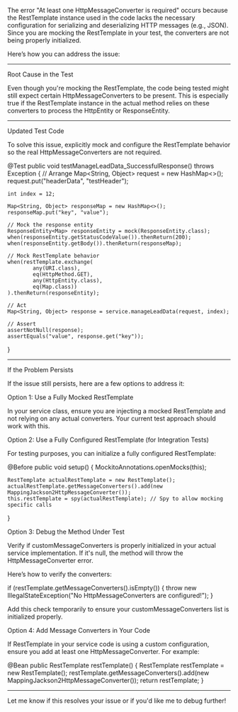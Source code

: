 The error "At least one HttpMessageConverter is required" occurs because the RestTemplate instance used in the code lacks the necessary configuration for serializing and deserializing HTTP messages (e.g., JSON). Since you are mocking the RestTemplate in your test, the converters are not being properly initialized.

Here’s how you can address the issue:


---

Root Cause in the Test

Even though you're mocking the RestTemplate, the code being tested might still expect certain HttpMessageConverters to be present. This is especially true if the RestTemplate instance in the actual method relies on these converters to process the HttpEntity or ResponseEntity.


---

Updated Test Code

To solve this issue, explicitly mock and configure the RestTemplate behavior so the real HttpMessageConverters are not required.

@Test
public void testManageLeadData_SuccessfulResponse() throws Exception {
    // Arrange
    Map<String, Object> request = new HashMap<>();
    request.put("headerData", "testHeader");

    int index = 12;

    Map<String, Object> responseMap = new HashMap<>();
    responseMap.put("key", "value");

    // Mock the response entity
    ResponseEntity<Map> responseEntity = mock(ResponseEntity.class);
    when(responseEntity.getStatusCodeValue()).thenReturn(200);
    when(responseEntity.getBody()).thenReturn(responseMap);

    // Mock RestTemplate behavior
    when(restTemplate.exchange(
            any(URI.class),
            eq(HttpMethod.GET),
            any(HttpEntity.class),
            eq(Map.class))
    ).thenReturn(responseEntity);

    // Act
    Map<String, Object> response = service.manageLeadData(request, index);

    // Assert
    assertNotNull(response);
    assertEquals("value", response.get("key"));
}


---

If the Problem Persists

If the issue still persists, here are a few options to address it:

Option 1: Use a Fully Mocked RestTemplate

In your service class, ensure you are injecting a mocked RestTemplate and not relying on any actual converters. Your current test approach should work with this.

Option 2: Use a Fully Configured RestTemplate (for Integration Tests)

For testing purposes, you can initialize a fully configured RestTemplate:

@Before
public void setup() {
    MockitoAnnotations.openMocks(this);

    RestTemplate actualRestTemplate = new RestTemplate();
    actualRestTemplate.getMessageConverters().add(new MappingJackson2HttpMessageConverter());
    this.restTemplate = spy(actualRestTemplate); // Spy to allow mocking specific calls
}

Option 3: Debug the Method Under Test

Verify if customMessageConverters is properly initialized in your actual service implementation. If it's null, the method will throw the HttpMessageConverter error.

Here’s how to verify the converters:

if (restTemplate.getMessageConverters().isEmpty()) {
    throw new IllegalStateException("No HttpMessageConverters are configured!");
}

Add this check temporarily to ensure your customMessageConverters list is initialized properly.

Option 4: Add Message Converters in Your Code

If RestTemplate in your service code is using a custom configuration, ensure you add at least one HttpMessageConverter. For example:

@Bean
public RestTemplate restTemplate() {
    RestTemplate restTemplate = new RestTemplate();
    restTemplate.getMessageConverters().add(new MappingJackson2HttpMessageConverter());
    return restTemplate;
}


---

Let me know if this resolves your issue or if you'd like me to debug further!

